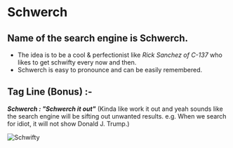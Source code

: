 # Schwerch

## Name of the search engine is **Schwerch**.

* The idea is to be a cool & perfectionist like _Rick Sanchez of C-137_ who likes to get schwifty every now and then.
* Schwerch is easy to pronounce and can be easily remembered. 


## Tag Line (Bonus) :-

***Schwerch : "Schwerch it out"*** (Kinda like work it out and yeah sounds like the search engine will be sifting out unwanted results. 
e.g. When we search for idiot, it will not show Donald J. Trump.)

![Schwifty](https://media.giphy.com/media/wFbI8gwCfCxeo/giphy.gif)
